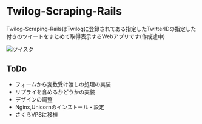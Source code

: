 Twilog-Scraping-Rails
===============
Twilog-Scraping-RailsはTwilogに登録されてある指定したTwitterIDの指定した付きのツイートをまとめて取得表示するWebアプリです(作成途中)


![ツイスク](https://goo.gl/photos/32rc35eEYcVpPNBb6 "サンプル")


## ToDo

* フォームから変数受け渡しの処理の実装
* リプライを含めるかどうかの実装
* デザインの調整
* Nginx,Unicornのインストール・設定
* さくらVPSに移植
